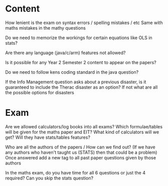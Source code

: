 
# Content

How lenient is the exam on syntax errors / spelling mistakes / etc
Same with maths mistakes in the mathy questions

Do we need to memorize the workings for certain equations like OLS in stats?

Are there any language (java/c/arm) features not allowed?

Is it possible for any Year 2 Semester 2 content to appear on the papers?

Do we need to follow kens coding standard in the java question?

If the Info Management question asks about a previous disaster, is it guaranteed to include the Therac disaster as an option? If not what are all the possible options for disasters
# Exam

Are we allowed calculators/log books into all exams?
Which formulae/tables will be given for the maths paper and EIT?
What kind of calculators will we get? Will they have stats/tables features?

Who are all the authors of the papers / How can we find out?
	(If we have any authors who haven't taught us (STATS) then that could be a problem)
	Once answered add a new tag to all past paper questions given by those authors

In the maths exam, do you have time for all 6 questions or just the 4 required?
Can you skip the stats question?